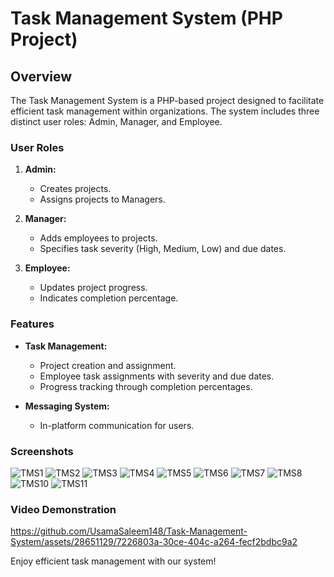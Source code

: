 # Task Management System (PHP Project)

## Overview

The Task Management System is a PHP-based project designed to facilitate efficient task management within organizations. The system includes three distinct user roles: Admin, Manager, and Employee.

### User Roles

1. **Admin:**
   - Creates projects.
   - Assigns projects to Managers.

2. **Manager:**
   - Adds employees to projects.
   - Specifies task severity (High, Medium, Low) and due dates.

3. **Employee:**
   - Updates project progress.
   - Indicates completion percentage.

### Features

- **Task Management:**
   - Project creation and assignment.
   - Employee task assignments with severity and due dates.
   - Progress tracking through completion percentages.

- **Messaging System:**
   - In-platform communication for users.

### Screenshots

![TMS1](https://github.com/UsamaSaleem148/Task-Management-System/assets/28651129/556b39e2-b5a2-4343-a251-51efd217b335)
![TMS2](https://github.com/UsamaSaleem148/Task-Management-System/assets/28651129/2eb746c3-a2ec-4eca-bb68-3d09a1cb3bb7)
![TMS3](https://github.com/UsamaSaleem148/Task-Management-System/assets/28651129/400c02e7-d741-4b7e-ae93-b5efbcaff6bd)
![TMS4](https://github.com/UsamaSaleem148/Task-Management-System/assets/28651129/08a97942-cdc4-4173-a90c-c1bb07ca3df8)
![TMS5](https://github.com/UsamaSaleem148/Task-Management-System/assets/28651129/5c5b7039-8c07-48e9-ba62-ce8ea3b88847)
![TMS6](https://github.com/UsamaSaleem148/Task-Management-System/assets/28651129/5b212672-2534-48c9-b802-5a8e79618975)
![TMS7](https://github.com/UsamaSaleem148/Task-Management-System/assets/28651129/d50e91ba-ab77-4f8a-bb2b-e52ae2c20dbb)
![TMS8](https://github.com/UsamaSaleem148/Task-Management-System/assets/28651129/52bf3782-25cb-4d54-aab1-52defeb033b5)
![TMS10](https://github.com/UsamaSaleem148/Task-Management-System/assets/28651129/b2f091e4-0f66-4981-b339-77a820faecf0)
![TMS11](https://github.com/UsamaSaleem148/Task-Management-System/assets/28651129/6a2435e6-d057-4371-9035-04d257333309)

### Video Demonstration

https://github.com/UsamaSaleem148/Task-Management-System/assets/28651129/7226803a-30ce-404c-a264-fecf2bdbc9a2

Enjoy efficient task management with our system!
